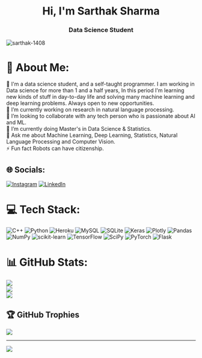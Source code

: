 
<h1 align="center">Hi, I'm Sarthak Sharma</h1>
<h3 align="center">Data Science Student</h3>

<p align="left"> <img src="https://komarev.com/ghpvc/?username=Sarthak-1408&label=Profile%20views&color=0e75b6&style=flat" alt="sarthak-1408" /> </p>

# 💫 About Me:
🤚 I'm a data science student, and a self-taught programmer. I am working in Data science for more than 1 and a half years, In this period I'm learning new kinds of stuff in day-to-day life and solving many machine learning and deep learning problems. Always open to new opportunities.<br>🔭 I’m currently working on research in natural language processing.<br>👯 I’m looking to collaborate with any tech person who is passionate about AI and ML.<br>🌱 I’m currently doing Master's in Data Science & Statistics.<br>💬 Ask me about Machine Learning, Deep Learning, Statistics, Natural Language Processing and Computer Vision.<br>⚡ Fun fact Robots can have citizenship.


## 🌐 Socials:
[![Instagram](https://img.shields.io/badge/Instagram-%23E4405F.svg?logo=Instagram&logoColor=white)](https://instagram.com/i_sarthakofficial) [![LinkedIn](https://img.shields.io/badge/LinkedIn-%230077B5.svg?logo=linkedin&logoColor=white)](https://linkedin.com/in/sarthaksharma14) 

# 💻 Tech Stack:
![C++](https://img.shields.io/badge/c++-%2300599C.svg?style=for-the-badge&logo=c%2B%2B&logoColor=white) ![Python](https://img.shields.io/badge/python-3670A0?style=for-the-badge&logo=python&logoColor=ffdd54) ![Heroku](https://img.shields.io/badge/heroku-%23430098.svg?style=for-the-badge&logo=heroku&logoColor=white) ![MySQL](https://img.shields.io/badge/mysql-%2300f.svg?style=for-the-badge&logo=mysql&logoColor=white) ![SQLite](https://img.shields.io/badge/sqlite-%2307405e.svg?style=for-the-badge&logo=sqlite&logoColor=white) ![Keras](https://img.shields.io/badge/Keras-%23D00000.svg?style=for-the-badge&logo=Keras&logoColor=white) ![Plotly](https://img.shields.io/badge/Plotly-%233F4F75.svg?style=for-the-badge&logo=plotly&logoColor=white) ![Pandas](https://img.shields.io/badge/pandas-%23150458.svg?style=for-the-badge&logo=pandas&logoColor=white) ![NumPy](https://img.shields.io/badge/numpy-%23013243.svg?style=for-the-badge&logo=numpy&logoColor=white) ![scikit-learn](https://img.shields.io/badge/scikit--learn-%23F7931E.svg?style=for-the-badge&logo=scikit-learn&logoColor=white) ![TensorFlow](https://img.shields.io/badge/TensorFlow-%23FF6F00.svg?style=for-the-badge&logo=TensorFlow&logoColor=white) ![SciPy](https://img.shields.io/badge/SciPy-%230C55A5.svg?style=for-the-badge&logo=scipy&logoColor=%white) ![PyTorch](https://img.shields.io/badge/PyTorch-%23EE4C2C.svg?style=for-the-badge&logo=PyTorch&logoColor=white) ![Flask](https://img.shields.io/badge/flask-%23000.svg?style=for-the-badge&logo=flask&logoColor=white)
# 📊 GitHub Stats:
![](https://github-readme-stats.vercel.app/api?username=Sarthak-1408&theme=radical&hide_border=false&include_all_commits=false&count_private=false)<br/>
![](https://github-readme-streak-stats.herokuapp.com/?user=Sarthak-1408&theme=radical&hide_border=false)<br/>
![](https://github-readme-stats.vercel.app/api/top-langs/?username=Sarthak-1408&theme=radical&hide_border=false&include_all_commits=false&count_private=false&layout=compact)

## 🏆 GitHub Trophies
![](https://github-profile-trophy.vercel.app/?username=Sarthak-1408&theme=radical&no-frame=false&no-bg=true&margin-w=4)

---
[![](https://visitcount.itsvg.in/api?id=Sarthak-1408&icon=0&color=0)](https://visitcount.itsvg.in)

<!-- Proudly created with GPRM ( https://gprm.itsvg.in ) -->
